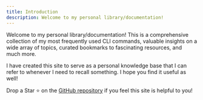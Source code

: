 ```yaml
---
title: Introduction
description: Welcome to my personal library/documentation!
---
```


Welcome to my personal library/documentation! This is a comprehensive collection of my most frequently used CLI commands, valuable insights on a wide array of topics, curated bookmarks to fascinating resources, and much more.

I have created this site to serve as a personal knowledge base that I can refer to whenever I need to recall something. I hope you find it useful as well!

Drop a Star ⭐️ on the [GitHub repository](https://github.com/yehezkieldio/docs) if you feel this site is helpful to you!
